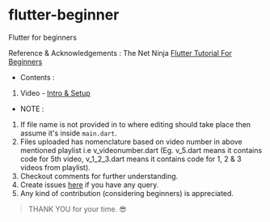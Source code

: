 # flutter-beginner
Flutter for beginners

Reference & Acknowledgements : The Net Ninja [Flutter Tutorial For Beginners](https://www.youtube.com/playlist?list=PL4cUxeGkcC9jLYyp2Aoh6hcWuxFDX6PBJ)

*  Contents :
1.  Video - [Intro & Setup]()

*  NOTE :
1. If file name is not provided in to where editing should take place then assume it's inside `main.dart`.
2. Files uploaded has nomenclature based on video number in above mentioned playlist i.e v_videonumber.dart (Eg. v_5.dart means it contains code for 5th video, v_1_2_3.dart means it contains code for 1, 2 & 3 videos from playlist).
3. Checkout comments for further understanding.
4. Create issues [here](https://github.com/sauravpanchal/flutter-beginner/issues) if you have any query.
5. Any kind of contribution (considering beginners) is appreciated. 


>  THANK YOU for your time. 😎
